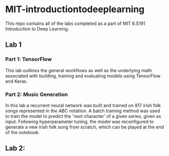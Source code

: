 # MIT-introductiontodeeplearning

This repo contains all of the labs completed as a part of MIT 6.S191 Introduction to Deep Learning.

## Lab 1

### Part 1: TensorFlow

This lab outlines the general workflows as well as the underlying math associated with building, training and 
evaluating models using TensorFlow and Keras. 

### Part 2: Music Generation

In this lab a recurrent neural network was built and trained on 817 irish folk songs represented in the ABC notation. 
A batch training method was used to train the model to predict the 'next character' of a given series, given as input.
Following hyperparameter tuning, the model was reconfigured to generate a new irish folk song from scratch, which can
be played at the end of the notebook.


## Lab 2:

### 
